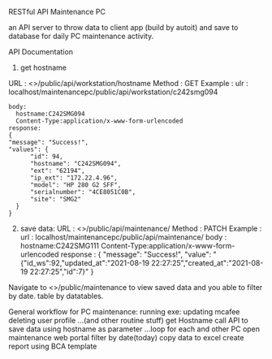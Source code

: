 RESTful API Maintenance PC

an API server to throw data to client app (build by autoit) and save to database for daily PC maintenance activity.

API Documentation
1. get hostname

URL : <<server>>/public/api/workstation/hostname
Method : GET
Example :
    ulr : localhost/maintenancepc/public/api/workstation/c242smg094

    body:
      hostname:C242SMG094
      Content-Type:application/x-www-form-urlencoded
    response:
    {
    "message": "Success!",
    "values": {
          "id": 94,
          "hostname": "C242SMG094",
          "ext": "62194",
          "ip_ext": "172.22.4.96",
          "model": "HP 280 G2 SFF",
          "serialnumber": "4CE8051C0B",
          "site": "SMG2"
      }
    }
2. save data:
URL : <<server>>/public/api/maintenance/
Method : PATCH
Example :
  url : localhost/maintenancepc/public/api/maintenance/
  body :
    hostname:C242SMG111
    Content-Type:application/x-www-form-urlencoded
    response :
    {
      "message": "Success!",
      "value": "{\"id_ws\":92,\"updated_at\":\"2021-08-19 22:27:25\",\"created_at\":\"2021-08-19 22:27:25\",\"id\":7}"
    }

Navigate to <<server>>/public/maintenance to view saved data and you able to filter by date. table by datatables.

General workflow for PC maintenance:
  running exe:
  updating mcafee
  deleting user profile
  ...(and other routine stuff)
  get Hostname
  call API to save data using hostname as parameter
  ...loop for each and other PC
  open maintenance web portal
  filter by date(today)
  copy data to excel
  create report using BCA template
